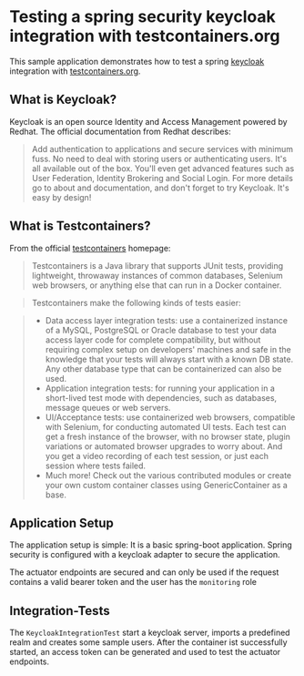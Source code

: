 # Testing a spring security keycloak integration with testcontainers.org
This sample application demonstrates how to test a spring [keycloak](https://www.keycloak.org) integration with [testcontainers.org](https://www.testcontainers.org).

## What is Keycloak?
Keycloak is an open source Identity and Access Management powered by Redhat. The official documentation from Redhat describes:
> Add authentication to applications and secure services with minimum fuss. No need to deal with storing users or authenticating users. It's all available out of the box.
> You'll even get advanced features such as User Federation, Identity Brokering and Social Login.
> For more details go to about and documentation, and don't forget to try Keycloak. It's easy by design!

## What is Testcontainers?
From the official [testcontainers](https://testcontainers.org) homepage:

> Testcontainers is a Java library that supports JUnit tests, providing lightweight, throwaway instances of common databases, Selenium web browsers, or anything else that can run in a Docker container.

> Testcontainers make the following kinds of tests easier:

> * Data access layer integration tests: use a containerized instance of a MySQL, PostgreSQL or Oracle database to test your data access layer code for complete compatibility, but without requiring complex setup on developers' machines and safe in the knowledge that your tests will always start with a known DB state. Any other database type that can be containerized can also be used.
> * Application integration tests: for running your application in a short-lived test mode with dependencies, such as databases, message queues or web servers.
> * UI/Acceptance tests: use containerized web browsers, compatible with Selenium, for conducting automated UI tests. Each test can get a fresh instance of the browser, with no browser state, plugin variations or automated browser upgrades to worry about. And you get a video recording of each test session, or just each session where tests failed.
> * Much more! Check out the various contributed modules or create your own custom container classes using GenericContainer as a base.


## Application Setup
The application setup is simple:
It is a basic spring-boot application. Spring security is configured with a keycloak adapter to secure the 
application.

The actuator endpoints are secured and can only be used if the request contains a valid bearer token and the
user has the `monitoring` role


## Integration-Tests
The `KeycloakIntegrationTest` start a keycloak server, imports a predefined realm and creates some sample users. 
After the container ist successfully started, an access token can be generated and used to test the 
actuator endpoints.
